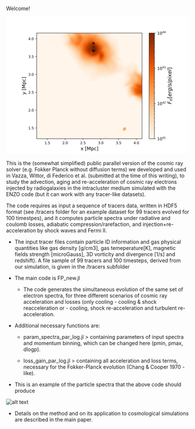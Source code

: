 
Welcome!

<img src="Webp.net-gifmaker-132.gif" alt="alt text" width="whatever" height="whatever">

This is the (somewhat simplified) public parallel version of the cosmic ray solver (e.g. Fokker Planck without diffusion terms) we developed and used in Vazza, Wittor, di Federico et al. (submitted at the time of this writing), to study the advection, aging and re-acceleration of cosmic ray electrons injected by radiogalaxies in the intracluster medium simulated with the ENZO code (but it can work with any tracer-like datasets). 

The code requires as input a sequence of tracers data, written in HDF5 format (see /tracers folder for an example dataset for 99 tracers evolved for 100 timestpes), and it computes particle spectra under radiative and coulomb losses, adiabatic compression/rarefaction, and injection+re-acceleration by shock waves and Fermi II. 

- The input tracer files contain particle ID information and gas physical quantities like gas density [g/cm3], gas temeperature[K], magnetic fields strength [microGauss],  3D vorticity and divergence [1/s] and redshift). 
A file sample of 99 tracers and 100 timesteps, derived from our simulation, is given in the /tracers subfolder

* The main code is FP_new.jl

     - The code generates the simultaneous evolution of the same set of electron spectra, for three different scenarios of cosmic ray acceleration and losses (only cooling - cooling & shock reacceleration or - cooling, shock re-acceleration and turbulent re-acceleration. 
      

* Additional necessary functions are: 

     - param_spectra_par_log.jl  > containing  parameters of input spectra and momentum binning, which can be changed here (pmin, pmax, dlogp).

     -  loss_gain_par_log.jl   > containing all acceleration and loss terms, necessary for the Fokker-Planck evolution (Chang & Cooper 1970 - like). 

* This is an example of the particle spectra that the above code should produce

<img src="Webp.net-gifmaker (15).gif" alt="alt text" width="whatever" height="whatever">



* Details on the method and on its application to cosmological simulations are described in the main paper. 

